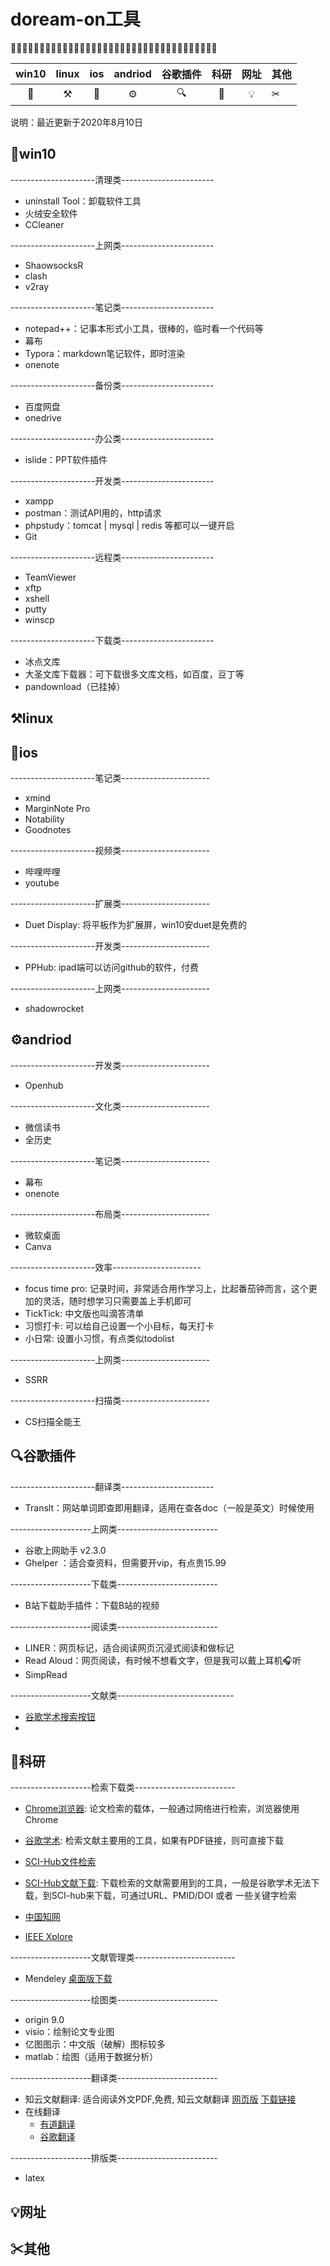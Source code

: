 # doream-on工具

🌹🌹🌹🌹🌹🌹🌹🌹🌹🌹🌹🌹🌹🌹🌹🌹🌹🌹🌹🌹🌹🌹🌹🌹🌹🌹🌹🌹🌹🌹🌹🌹🌹🌹🌹🌹

| win10 | linux | ios  | andriod | 谷歌插件 | 科研 | 网址 | 其他 |
| :---: | :---: | :--: | :-----: | :------: | :--: | :--: | ---- |
|   🔨   |   ⚒   |  🔧   |    ⚙    |    🔍     |  📝   |  💡   | ✂    |

说明：最近更新于2020年8月10日

## 🔨win10

---------------------清理类-----------------------

- uninstall Tool：卸载软件工具
- 火绒安全软件
- CCleaner

---------------------上网类-----------------------

- ShaowsocksR
- clash
- v2ray

---------------------笔记类-----------------------

- notepad++：记事本形式小工具，很棒的，临时看一个代码等
- 幕布
- Typora：markdown笔记软件，即时渲染
- onenote

---------------------备份类-----------------------

- 百度网盘
- onedrive

---------------------办公类-----------------------

- islide：PPT软件插件

---------------------开发类-----------------------

- xampp
- postman：测试API用的，http请求
- phpstudy：tomcat | mysql | redis 等都可以一键开启
- Git

---------------------远程类-----------------------

- TeamViewer
- xftp
- xshell
- putty
- winscp

---------------------下载类-----------------------

- 冰点文库
- 大圣文库下载器：可下载很多文库文档，如百度，豆丁等
- pandownload（已挂掉）

## ⚒linux



## 🔧ios

---------------------笔记类----------------------

- xmind
- MarginNote Pro
- Notability
- Goodnotes

---------------------视频类----------------------

- 哔哩哔哩
- youtube

---------------------扩展类----------------------

- Duet Display: 将平板作为扩展屏，win10安duet是免费的

---------------------开发类----------------------

- PPHub: ipad端可以访问github的软件，付费

---------------------上网类----------------------

- shadowrocket

## ⚙andriod

---------------------开发类----------------------

- Openhub

---------------------文化类----------------------

- 微信读书
- 全历史

---------------------笔记类----------------------

- 幕布
- onenote

---------------------布局类----------------------

- 微软桌面
- Canva

---------------------效率----------------------

- focus time pro: 记录时间，非常适合用作学习上，比起番茄钟而言，这个更加的灵活，随时想学习只需要盖上手机即可
- TickTick: 中文版也叫滴答清单
- 习惯打卡: 可以给自己设置一个小目标，每天打卡
- 小日常: 设置小习惯，有点类似todolist

---------------------上网类----------------------

- SSRR

---------------------扫描类----------------------

- CS扫描全能王

## 🔍谷歌插件

---------------------翻译类-----------------------

- Translt：网站单词即查即用翻译，适用在查各doc（一般是英文）时候使用

--------------------上网类-------------------------

- 谷歌上网助手 v2.3.0
- Ghelper ：适合查资料，但需要开vip，有点贵15.99

--------------------下载类-------------------------

- B站下载助手插件：下载B站的视频

--------------------阅读类-------------------------

- LINER：网页标记，适合阅读网页沉浸式阅读和做标记
- Read Aloud：网页阅读，有时候不想看文字，但是我可以戴上耳机🎧听
- SimpRead

--------------------文献类-----------------------------

- [谷歌学术搜索按钮](https://chrome.google.com/webstore/detail/google-scholar-button/ldipcbpaocekfooobnbcddclnhejkcpn?utm_source=chrome-ntp-icon)
- 



## 📝科研

--------------------检索下载类-------------------------

- [Chrome浏览器](https://www.google.com/intl/zh-CN/chrome/): 论文检索的载体，一般通过网络进行检索，浏览器使用Chrome

- [谷歌学术](https://scholar.google.com.hk/?hl=zh-CN): 检索文献主要用的工具，如果有PDF链接，则可直接下载
- [SCI-Hub文件检索](https://sci-hub.org.cn/)
- [SCI-Hub文献下载](https://sci-hub.tw/): 下载检索的文献需要用到的工具，一般是谷歌学术无法下载，到SCI-hub来下载，可通过URL、PMID/DOI 或者 一些关键字检索
- [中国知网](https://www.cnki.net/)
- [IEEE Xplore](https://ieeexplore.ieee.org/Xplore/home.jsp)

--------------------文献管理类-------------------------

- Mendeley [桌面版下载](https://www.mendeley.com/download-desktop/)

--------------------绘图类-------------------------

- origin 9.0
- visio：绘制论文专业图
- 亿图图示：中文版（破解）图标较多
- matlab：绘图（适用于数据分析）

--------------------翻译类-------------------------

- 知云文献翻译: 适合阅读外文PDF,免费, 知云文献翻译 [网页版](http://trans.zhiyunwenxian.cn:8080/login.html) [下载链接](http://i.zhiyunwenxian.cn/1.html)
- 在线翻译
  - [有道翻译](http://fanyi.youdao.com/)
  - [谷歌翻译](https://translate.google.cn/)

--------------------排版类-------------------------

- latex

## 💡网址





## ✂其他



